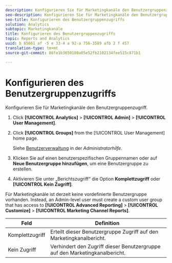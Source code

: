 ```yaml
---
description: Konfigurieren Sie für Marketingkanäle den Benutzergruppenzugriff.
seo-description: Konfigurieren Sie für Marketingkanäle den Benutzergruppenzugriff.
seo-title: Konfigurieren des Benutzergruppenzugriffs
solution: Analytics
subtopic: Marketingkanäle
title: Konfigurieren des Benutzergruppenzugriffs
topic: Reports and Analytics
uuid: b 85661 af -5 e 33-4 a 92-a 756-3589 afb 2 f 457
translation-type: tm+mt
source-git-commit: 86fe1b3650100a05e52fb2102134fee515c871b1

---
```



# Konfigurieren des Benutzergruppenzugriffs

Konfigurieren Sie für Marketingkanäle den Benutzergruppenzugriff.

1. Click **[!UICONTROL Analytics]** &gt; **[!UICONTROL Admin]** &gt; **[!UICONTROL User Management]**.
1. Click **[!UICONTROL Groups]** from the [!UICONTROL User Management] home page.

   Siehe [Benutzerverwaltung](https://marketing.adobe.com/resources/help/en_US/reference/index.html?f=user_management) in der *Administratorhilfe*.

1. Klicken Sie auf einen benutzerspezifischen Gruppennamen oder auf **Neue Benutzergruppe hinzufügen**, um eine Benutzergruppe zu erstellen.
1. Aktivieren Sie unter „Berichtszugriff“ die Option **Komplettzugriff** oder **[!UICONTROL Kein Zugriff]**.

Für Marketingkanäle ist derzeit keine vordefinierte Benutzergruppe vorhanden. Instead, an Admin-level user must create a custom user group that has access to **[!UICONTROL Advanced Reporting]** &gt; **[!UICONTROL Customize]** &gt; **[!UICONTROL Marketing Channel Reports]**.

| Feld | Definition |
|--- |--- |
| Komplettzugriff | Erteilt dieser Benutzergruppe Zugriff auf den Marketingkanalbericht. |
| Kein Zugriff | Verhindert den Zugriff dieser Benutzergruppe auf den Marketingkanalbericht. |

